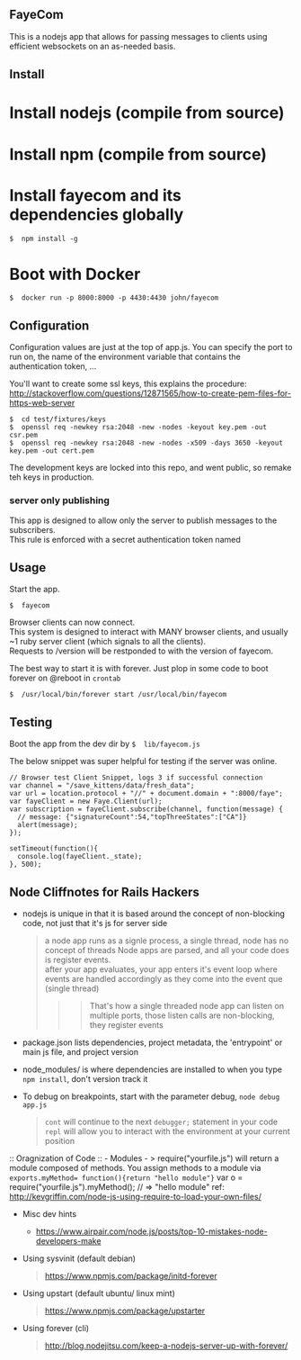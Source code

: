 ## FayeCom
This is a nodejs app that allows for passing messages to clients using efficient websockets on an as-needed basis.  

## Install

# Install nodejs (compile from source)

# Install npm (compile from source)

# Install fayecom and its dependencies globally
```
$  npm install -g
```

# Boot with Docker

```
$  docker run -p 8000:8000 -p 4430:4430 john/fayecom
```


## Configuration

Configuration values are just at the top of app.js.
You can specify the port to run on, the name of the environment variable that contains the authentication token, ...

You'll want to create some ssl keys, this explains the procedure:  http://stackoverflow.com/questions/12871565/how-to-create-pem-files-for-https-web-server
```
$  cd test/fixtures/keys
$  openssl req -newkey rsa:2048 -new -nodes -keyout key.pem -out csr.pem
$  openssl req -newkey rsa:2048 -new -nodes -x509 -days 3650 -keyout key.pem -out cert.pem
```

The development keys are locked into this repo, and went public, so remake teh keys in production.  


### server only publishing
This app is designed to allow only the server to publish messages to the subscribers.  
This rule is enforced with a secret authentication token named 

## Usage

Start the app.  
```
$  fayecom
```

Browser clients can now connect.  
This system is designed to interact with MANY browser clients, and usually ~1 ruby server client (which signals to all the clients).  
Requests to /version will be restponded to with the version of fayecom.  


The best way to start it is with forever.  Just plop in some code to boot forever on @reboot in `crontab`
```
$  /usr/local/bin/forever start /usr/local/bin/fayecom
```



    


## Testing

Boot the app from the dev dir by `$  lib/fayecom.js`

The below snippet was super helpful for testing if the server was online.
```
// Browser test Client Snippet, logs 3 if successful connection
var channel = "/save_kittens/data/fresh_data";
var url = location.protocol + "//" + document.domain + ":8000/faye"; 
var fayeClient = new Faye.Client(url);
var subscription = fayeClient.subscribe(channel, function(message) {
  // message: {"signatureCount":54,"topThreeStates":["CA"]}
  alert(message);
});

setTimeout(function(){
  console.log(fayeClient._state);
}, 500);
```


## Node Cliffnotes for Rails Hackers

  - nodejs is unique in that it is based around the concept of non-blocking code, not just that it's js for server side
    > a node app runs as a signle process, a single thread, node has no concept of threads
    > Node apps are parsed, and all your code does is register events.  
    > after your app evaluates, your app enters it's event loop where events are handled accordingly as they come into the event que (single thread)
    >>> That's how a single threaded node app can listen on multiple ports, those listen calls are non-blocking, they register events

  - package.json lists dependencies, project metadata, the 'entrypoint' or main js file, and project version

  - node_modules/ is where dependencies are installed to when you type `npm install`, don't version track it

  - To debug on breakpoints, start with the parameter debug, `node debug app.js`
    > `cont` will continue to the next `debugger;` statement in your code
    > `repl` will allow you to interact with the environment at your current position

  :: Oragnization of Code ::
    - Modules - 
      > require("yourfile.js") will return a module composed of methods.
        You assign methods to a module via `exports.myMethod= function(){return "hello module"}`
        var o = require("yourfile.js").myMethod();
        // => "hello module"
        ref: http://kevgriffin.com/node-js-using-require-to-load-your-own-files/

  - Misc dev hints
    - https://www.airpair.com/node.js/posts/top-10-mistakes-node-developers-make


  - Using sysvinit (default debian)
    > https://www.npmjs.com/package/initd-forever
  - Using upstart (default ubuntu/ linux mint)
    > https://www.npmjs.com/package/upstarter
  - Using forever (cli)
    > http://blog.nodejitsu.com/keep-a-nodejs-server-up-with-forever/





